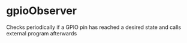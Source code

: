 gpioObserver
============

Checks periodically if a GPIO pin has reached a desired state and calls external program afterwards
